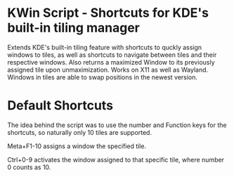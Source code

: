 # KWin Script - Shortcuts for KDE's built-in tiling manager
Extends KDE's built-in tiling feature with shortcuts to quckly assign windows to tiles, as well as shortcuts to navigate between tiles and their respective windows. Also returns a maximized Window to its previously assigned tile upon unmaximization. Works on X11 as well as Wayland.
Windows in tiles are able to swap positions in the newest version.

# Default Shortcuts
The idea behind the script was to use the number and Function keys for the shortcuts, so naturally only 10 tiles are supported.

Meta+F1-10 assigns a window the specified tile.

Ctrl+0-9 activates the window assigned to that specific tile, where number 0 counts as 10.

